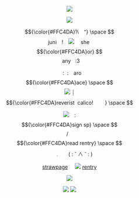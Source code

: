 <p align="center"
 
![](https://64.media.tumblr.com/609b757237daffc4eb93ae65f98638e6/4bc68a24218aca52-8f/s1280x1920/2b253dc72e8b73a6b455544ffe3c2d224ed41ace.pnj)
<p align="center"
 
 ![](https://komarev.com/ghpvc/?username=twohundredshots&color=FFC4DA&label=)
<p align="center"
 
 $${\color{#FFC4DA}𐙚　⁺}  \space $$ juni　!　![](https://64.media.tumblr.com/62ab1916e3442cae36340ec52f6ae2e0/3c2c210dbc46ea24-d9/s75x75_c1/2ce8de674f3554cb3a7e37e585d6fb9663cd8cf7.webp)　‎ she‎‎ ‎  $${\color{#FFC4DA}or}  $$‎ ‎ ‎any 	‎ ‎ :3
 <p align="center"

　:‎ ‎ :　aro $${\color{#FFC4DA}ace}  \space $$ ![](https://64.media.tumblr.com/49c50c4c7c59c33405f3d411a5576a4c/3c2c210dbc46ea24-64/s75x75_c1/0f05324837c1514de02a235a4befac40f81e6e90.pnj)‎‎ ‎ ‎ ‎ ‎ ┊　 $${\color{#FFC4DA}reverist‎ ‎ calico!  　　}  \space $$ 
 <p align="center"
  
![](https://64.media.tumblr.com/ed21fd660b6388aecd478acf4d8a10d4/a41479ee2c190fff-56/s75x75_c1/e588969fceba2155d827b5c848f4de68905a6802.gifv)　:　　 $${\color{#FFC4DA}sign‎ sp‎‎}  \space $$ / ‎ ‎ ‎ $${\color{#FFC4DA}read‎ rentry}  \space $$   　　𓈒　　⁠(⁠ ⁠:⁠ ⁠˘⁠ ⁠∧⁠ ⁠˘⁠ ⁠:⁠ ⁠)
<p align="center"
 
[strawpage](https://spireofdeciet.straw.page/)‎ ‎ ‎ ‎ ‎ ![](https://64.media.tumblr.com/d7cd07e2e7d71d921c2e930156d117ed/c6e913aea8c8a172-c8/s75x75_c1/61bbc6209d0f5e4beed0c26b2568491756b1bf09.gifv)‎ ‎ ‎ ‎ ‎ ‎ ‎ [rentry](https://rentry.co/twohundredshots)
<p align="center"
  
![](https://64.media.tumblr.com/3bcb493ede9eed531d02cbce69c87bd5/4bc68a24218aca52-8c/s1280x1920/afce9fa0b9bf3c0d92a41fcefc40bc53b5bc628e.pnj)
<p align="center"
 
![](https://64.media.tumblr.com/074baae94127b76c4edd6b14fb463ece/4bc68a24218aca52-4f/s250x400/cd6ec3a89e1d1a52ffb9b94758d61c800147a490.pnj)‎ ‎ ‎ ‎ ‎ ‎ ‎ ‎ ![](https://64.media.tumblr.com/a72ae97c2ffe9a8d05043d106f211498/4bc68a24218aca52-45/s250x400/91b3157bcefbf6043108a3e137810f1719deec10.pnj)
<p align="center>

![](https://64.media.tumblr.com/5962a723b3bf25d4466a99853ff775f1/4bc68a24218aca52-c3/s1280x1920/320a8fd5989d6550f6049d52371be6573a62afdd.pnj)
<p align="center>
